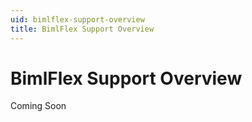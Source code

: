 ```yaml
---
uid: bimlflex-support-overview
title: BimlFlex Support Overview
---
```

# BimlFlex Support Overview

Coming Soon